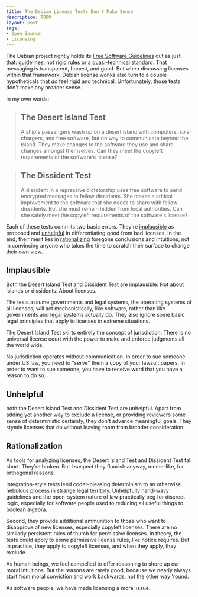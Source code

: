 ```yaml
---
title: The Debian License Tests Don't Make Sense
description: TODO
layout: post
tags:
- Open Source
- Licensing
---
```


The Debian project rightly holds its [Free Software Guidelines](https://www.debian.org/social_contract#guidelines) out as just that: guidelines, not [rigid rules or a quasi-technical standard](https://writing.kemitchell.com/2019/04/23/OSD-wontfix.html).  That messaging is transparent, honest, and good.  But when discussing licenses within that framework, Debian license wonks also turn to a couple hypotheticals that _do_ feel rigid and technical.  Unfortunately, those tests don't make any broader sense.

In my own words:

> <h2 id="desert-island">The Desert Island Test</h2>
>
> A ship's passengers wash up on a desert island with computers, solar chargers, and free software, but no way to communicate beyond the island.  They make changes to the software they use and share changes amongst themselves.  Can they meet the copyleft requirements of the software's license?

> <h2 id="dissident">The Dissident Test</h2>
>
> A dissident in a repressive dictatorship uses free software to send encrypted messages to fellow dissidents.  She makes a critical improvement to the software that she needs to share with fellow dissidents.  But she must remain hidden from local authorities.  Can she safely meet the copyleft requirements of the software's license?

Each of these tests commits two basic errors.  They're [implausible](#implausible) as proposed and [unhelpful](#unhelpful) in differentiating good from bad licenses.  In the end, their merit lies in [rationalizing](#rationalizing) foregone conclusions and intuitions, not in convincing anyone who takes the time to scratch their surface to change their own view.

## Implausible

Both the Desert Island Test and Dissident Test are implausible.  Not about islands or dissidents.  About licenses.

The tests assume governments and legal systems, the operating systems of all licenses, will act mechanistically, like software, rather than like governments and legal systems actually do.  They also ignore some basic legal principles that apply to licenses in extreme situations.

The Desert Island Test skirts entirely the concept of jurisdiction.  There is no universal license court with the power to make and enforce judgments all the world wide.

No jurisdiction operates without communication.  In order to sue someone under US law, you need to "serve" them a copy of your lawsuit papers.  In order to want to sue someone, you have to receive word that you have a reason to do so.

## Unhelpful

both the Desert Island Test and Dissident Test are unhelpful.  Apart from adding yet another way to exclude a license, or providing reviewers some sense of deterministic certainty, they don't advance meaningful goals.  They stymie licenses that do without leaving room from broader consideration.

## Rationalization

As tools for analyzing licenses, the Desert Island Test and Dissident Test fall short.  They're broken.  But I suspect they flourish anyway, meme-like, for orthogonal reasons.

Integration-style tests lend coder-pleasing determinism to an otherwise nebulous process in strange legal territory.  Unhelpfully hand-wavy guidelines and the open-system nature of law practically beg for discreet logic, especially for software people used to reducing all useful things to boolean algebra.

Second, they provide additional ammunition to those who want to disapprove of new licenses, especially copyleft licenses.  There are no similarly persistent rules of thumb for permissive licenses.  In theory, the tests could apply to some permissive license rules, like notice requires.  But in practice, they apply to copyleft licenses, and when they apply, they exclude.

As human beings, we feel compelled to offer reasoning to shore up our moral intuitions.  But the reasons are rarely good, because we nearly always start from moral conviction and work backwards, not the other way 'round.

As software people, we have made licensing a moral issue.